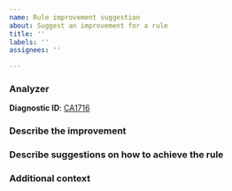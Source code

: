 ```yaml
---
name: Rule improvement suggestion
about: Suggest an improvement for a rule
title: ''
labels: ''
assignees: ''

---
```


### Analyzer

**Diagnostic ID**: [CA1716](https://learn.microsoft.com/dotnet/fundamentals/code-analysis/quality-rules/ca1716)

### Describe the improvement

<!-- A clear and concise description of the improvement. -->

### Describe suggestions on how to achieve the rule

<!-- A clear description to how to achieve the rule. -->

### Additional context

<!-- Add any other context or screenshots about the rule request here. -->

